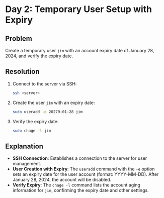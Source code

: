 # Day 2: Temporary User Setup with Expiry

## Problem
Create a temporary user `jim` with an account expiry date of January 28, 2024, and verify the expiry date.

## Resolution
1. Connect to the server via SSH:
   ```bash
   ssh <server>
   ```
2. Create the user `jim` with an expiry date:
   ```bash
   sudo useradd -e 20279-01-28 jim
   ```
3. Verify the expiry date:
   ```bash
   sudo chage -l jim
   ```

## Explanation
- **SSH Connection**: Establishes a connection to the server for user management.
- **User Creation with Expiry**: The `useradd` command with the `-e` option sets an expiry date for the user account (format: YYYY-MM-DD). After January 28, 2024, the account will be disabled.
- **Verify Expiry**: The `chage -l` command lists the account aging information for `jim`, confirming the expiry date and other settings.